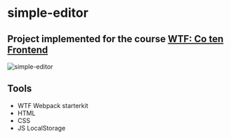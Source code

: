 # simple-editor
## Project implemented for the course [WTF: Co ten Frontend](https://cotenfrontend.pl/)

![simple-editor](https://user-images.githubusercontent.com/55924542/227777021-c8c9c35b-d984-437b-889f-56979705c4a2.png)

## Tools

- WTF Webpack starterkit
- HTML
- CSS
- JS LocalStorage

